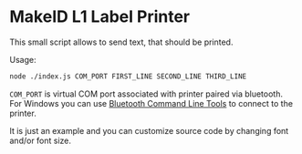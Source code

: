 # MakeID L1 Label Printer

This small script allows to send text, that should be printed.

Usage:

```bash
node ./index.js COM_PORT FIRST_LINE SECOND_LINE THIRD_LINE
```

`COM_PORT` is virtual COM port associated with printer paired via bluetooth. 
For Windows you can use [Bluetooth Command Line Tools](https://bluetoothinstaller.com/bluetooth-command-line-tools) to connect to the printer.

It is just an example and you can customize source code by changing font and/or font size.
